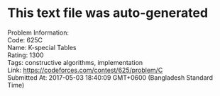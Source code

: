 # This text file was auto-generated  
  
Problem Information:  
Code: 625C  
Name: K-special Tables  
Rating: 1300  
Tags: constructive algorithms, implementation  
Link: https://codeforces.com/contest/625/problem/C  
Submitted At: 2017-05-03 18:40:09 GMT+0600 (Bangladesh Standard Time)  
